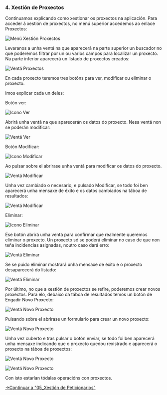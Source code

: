 ### 4. Xestión de Proxectos

Continuamos explicando como xestionar os proxectos na aplicación. Para acceder á xestión de proxectos, no menú superior accedemos ao enlace Proxectos:

![Menú Xestión Proxectos](img_manual/34_menu_proxectos.png  "Menú Xestión Proxectos")

Levaranos a unha ventá na que aparecerá na parte superior un buscador no que poderemos filtrar por un ou varios campos para localizar un proxecto. Na parte inferior aparecerá un listado de proxectos creados:

![Ventá Proxectos](img_manual/35_venta_proxectos.png "Ventá Proxectos")

En cada proxecto teremos tres botóns para ver, modificar ou eliminar o proxecto.

Imos explicar cada un deles:

Botón ver: 

![Icono Ver](img_manual/10_icono_ver.png "Icono Ver")

Abrirá unha ventá na que aparecerán os datos do proxecto. Nesa ventá non se poderán modificar:

![Ventá Ver](img_manual/36_ventana_ver.png "Ventá Ver")

Botón Modificar: 

![Icono Modificar](img_manual/12_icono_modificar.png "Icono Modificar")

Ao pulsar sobre el abrirase unha ventá para modificar os datos do proxecto. 

![Ventá Modificar](img_manual/37_ventana_modificar.png "Ventá Modificar")

Unha vez cambiado o necesario, e pulsado Modificar, se todo foi ben aparecerá unha mensaxe de éxito e os datos cambiados na táboa de resultados:

![Ventá Modificar](img_manual/38_ventana_modificar_2.png "Ventá Modificar")

Eliminar:

![Icono Eliminar](img_manual/15_boton_eliminar.png "Icono Eliminar")

Ese botón abrirá unha ventá para confirmar que realmente queremos eliminar o proxecto. Un proxecto só se poderá eliminar no caso de que non teña incidencias asignadas, noutro caso dará erro:

![Ventá Eliminar](img_manual/39_ventana_eliminar.png "Ventá Eliminar")

Se se puido eliminar mostrará unha mensaxe de éxito e o proxecto desaparecerá do listado:

![Ventá Eliminar](img_manual/40_ventana_eliminar_2.png "Ventá Eliminar")

Por último, no que a xestión de proxectos se refire, poderemos crear novos proxectos. Para elo, debaixo da táboa de resultados temos un botón de Engadir Novo Proxecto:

![Ventá Novo Proxecto](img_manual/41_ventana_nuevo.png "Ventá Novo Proxecto")

Pulsando sobre el abrirase un formulario para crear un novo proxecto:

![Ventá Novo Proxecto](img_manual/42_ventana_nuevo_2.png "Ventá Novo Proxecto")

Unha vez cuberto e tras pulsar o botón enviar, se todo foi ben aparecerá unha mensaxe indicando que o proxecto quedou rexistrado e aparecerá o proxecto na táboa de proxectos:

![Ventá Novo Proxecto](img_manual/43_ventana_nuevo_3.png "Ventá Novo Proxecto")

![Ventá Novo Proxecto](img_manual/44_ventana_nuevo_4.png "Ventá Novo Proxecto")

Con isto estarían tódalas operacións con proxectos.

[->Continuar a "05_Xestión de Peticionarios"](05_Xestion_peticionarios.md)